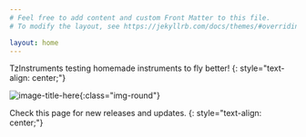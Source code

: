 ```yaml
---
# Feel free to add content and custom Front Matter to this file.
# To modify the layout, see https://jekyllrb.com/docs/themes/#overriding-theme-defaults

layout: home
---
```


TzInstruments testing homemade instruments to fly better!
{: style="text-align: center;"}

![image-title-here]({{site.baseurl}}/images/tzi.png){:class="img-round"}

Check this page for new releases and updates.
{: style="text-align: center;"}

